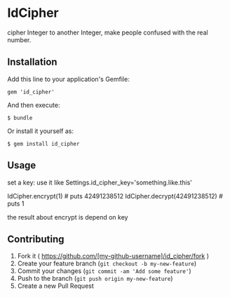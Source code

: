 # IdCipher

cipher Integer to another Integer, make people confused with the real number.

## Installation

Add this line to your application's Gemfile:

    gem 'id_cipher'

And then execute:

    $ bundle

Or install it yourself as:

    $ gem install id_cipher

## Usage

set a key: use it like Settings.id_cipher_key='something.like.this'

IdCipher.encrypt(1) # puts 42491238512
IdCipher.decrypt(42491238512) # puts 1

the result about encrypt is depend on key

## Contributing

1. Fork it ( https://github.com/[my-github-username]/id_cipher/fork )
2. Create your feature branch (`git checkout -b my-new-feature`)
3. Commit your changes (`git commit -am 'Add some feature'`)
4. Push to the branch (`git push origin my-new-feature`)
5. Create a new Pull Request
